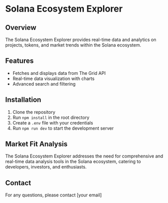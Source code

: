 # Solana Ecosystem Explorer

## Overview
The Solana Ecosystem Explorer provides real-time data and analytics on projects, tokens, and market trends within the Solana ecosystem.

## Features
- Fetches and displays data from The Grid API
- Real-time data visualization with charts
- Advanced search and filtering

## Installation
1. Clone the repository
2. Run `npm install` in the root directory
3. Create a `.env` file with your credentials
4. Run `npm run dev` to start the development server

## Market Fit Analysis
The Solana Ecosystem Explorer addresses the need for comprehensive and real-time data analysis tools in the Solana ecosystem, catering to developers, investors, and enthusiasts.

## Contact
For any questions, please contact [your email]
